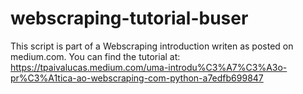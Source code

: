 # webscraping-tutorial-buser
 This script is part of a Webscraping introduction writen as posted on medium.com.
You can find the tutorial at: https://tpaivalucas.medium.com/uma-introdu%C3%A7%C3%A3o-pr%C3%A1tica-ao-webscraping-com-python-a7edfb699847
